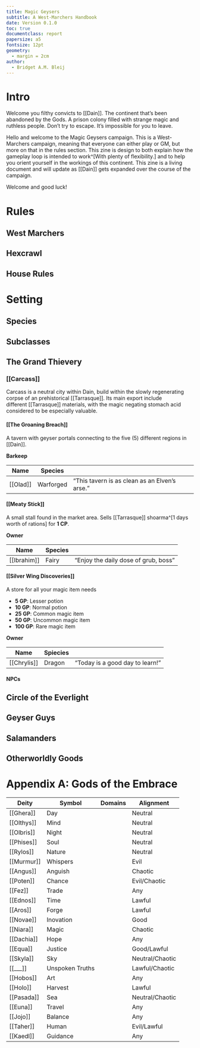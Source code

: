 ```yaml
---
title: Magic Geysers
subtitle: A West-Marchers Handbook
date: Version 0.1.0
toc: true
documentclass: report
papersize: a5
fontsize: 12pt
geometry:
  - margin = 2cm
author:
  - Bridget A.M. Bleij
---
```


# Intro

Welcome you filthy convicts to [[Dain]]. The continent that’s been abandoned by the Gods. A prison colony filled with strange magic and ruthless people. Don’t try to escape. It’s impossible for you to leave.

Hello and welcome to the Magic Geysers campaign. This is a West-Marchers campaign, meaning that everyone can either play or GM, but more on that in the rules section. This zine is design to both explain how the gameplay loop is intended to work^[With plenty of flexibility.] and to help you orient yourself in the workings of this continent. This zine is a living document and will update as [[Dain]] gets expanded over the course of the campaign.

Welcome and good luck!

# Rules

## West Marchers

## Hexcrawl

## House Rules

# Setting

## Species

## Subclasses

## The Grand Thievery

### [[Carcass]]

Carcass is a neutral city within Dain, build within the slowly regenerating corpse of an prehistorical [[Tarrasque]]. Its main export include different [[Tarrasque]] materials, with the magic negating stomach acid considered to be especially valuable.

#### [[The Groaning Breach]]

A tavern with geyser portals connecting to the five (5) different regions in [[Dain]]. 

**Barkeep**

| Name     | Species   |                                               |
| -------- | --------- | --------------------------------------------- |
| [[Olad]] | Warforged | “This tavern is as clean as an Elven’s arse.” |

#### [[Meaty Stick]]

A small stall found in the market area. Sells [[Tarrasque]] shoarma^[1 days worth of rations] for **1 CP**.

**Owner**

| Name        | Species |                                      |
| ----------- | ------- | ------------------------------------ |
| [[Ibrahim]] | Fairy   | “Enjoy the daily dose of grub, boss” |

#### [[Silver Wing Discoveries]]

A store for all your magic item needs

- **5 GP**: Lesser potion
- **10 GP**: Normal potion
- **25 GP**: Common magic item
- **50 GP**: Uncommon magic item
- **100 GP**: Rare magic item

**Owner**

| Name        | Spiecies |                                 |
| ----------- | -------- | ------------------------------- |
| [[Chrylis]] | Dragon   | “Today is a good day to learn!” |

#### NPCs

## Circle of the Everlight

## Geyser Guys

## Salamanders

## Otherworldly Goods

# Appendix A: Gods of the Embrace


| Deity      | Symbol          | Domains | Alignment       |
| ---------- | --------------- | ------- | --------------- |
| [[Ghera]]  | Day             |         | Neutral         |
| [[Olthys]] | Mind            |         | Neutral         |
| [[Olbris]] | Night           |         | Neutral         |
| [[Phises]] | Soul            |         | Neutral         |
| [[Rylos]]  | Nature          |         | Neutral         |
| [[Murmur]] | Whispers        |         | Evil            |
| [[Angus]]  | Anguish         |         | Chaotic         |
| [[Poten]]  | Chance          |         | Evil/Chaotic    |
| [[Fez]]    | Trade           |         | Any             |
| [[Ednos]]  | Time            |         | Lawful          |
| [[Aros]]   | Forge           |         | Lawful          |
| [[Novae]]  | Inovation       |         | Good            |
| [[Niara]]  | Magic           |         | Chaotic         |
| [[Dachia]] | Hope            |         | Any             |
| [[Equa]]   | Justice         |         | Good/Lawful     |
| [[Skyla]]  | Sky             |         | Neutral/Chaotic |
| [[___]]    | Unspoken Truths |         | Lawful/Chaotic  |
| [[Hobos]]  | Art             |         | Any             |
| [[Holo]]   | Harvest         |         | Lawful          |
| [[Pasada]] | Sea             |         | Neutral/Chaotic |
| [[Euna]]   | Travel          |         | Any             |
| [[Jojo]]   | Balance         |         | Any             |
| [[Taher]]  | Human           |         | Evil/Lawful     |
| [[Kaedl]]  | Guidance        |         | Any             |
